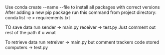 Use conda create --name <env> --file <this file> to install all packages with correct versions
After adding a new pip package run this command from project directory: 
conda list -e > requirements.txt

TO save data run 
sender -> main.py
receiver -> test.py Just comment out rest of the path if u wnat

To retrieve data run
retreiver -> main.py but comment trackers code
stored computers -> test.py